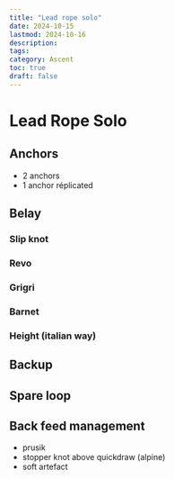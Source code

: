 ```yaml
---
title: "Lead rope solo"
date: 2024-10-15
lastmod: 2024-10-16
description:
tags:
category: Ascent
toc: true
draft: false
---
```

# Lead Rope Solo

## Anchors

- 2 anchors
- 1 anchor réplicated

## Belay

### Slip knot

### Revo

### Grigri

### Barnet

### Height (italian way)

## Backup

## Spare loop

## Back feed management

- prusik
- stopper knot above quickdraw (alpine)
- soft artefact

